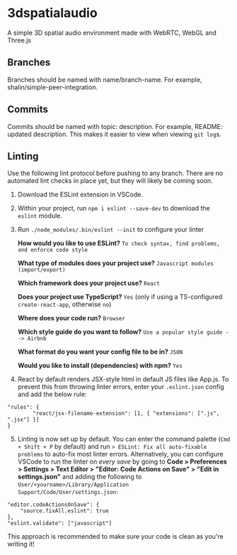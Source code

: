# 3dspatialaudio
A simple 3D spatial audio environment made with WebRTC, WebGL and Three.js

## Branches
Branches should be named with name/branch-name. For example, shalin/simple-peer-integration.
## Commits
Commits should be named with topic: description. For example, README: updated description. This makes it easier to view when viewing `git log`s.
## Linting
Use the following lint protocol before pushing to any branch. There are no automated lint checks in place yet, but they will likely be coming soon.

1. Download the ESLint extension in VSCode.
2. Within your project, run `npm i eslint --save-dev` to download the `eslint` module.
3. Run `./node_modules/.bin/eslint --init` to configure your linter

    **How would you like to use ESLint?** `To check syntax, find problems, and enforce code style`
    
    **What type of modules does your project use?** `Javascript modules (import/export)`
    
    **Which framework does your project use?** `React`
    
    **Does your project use TypeScript?** `Yes` (only if using a TS-configured `create-react-app`, otherwise `no`)
    
    **Where does your code run?** `Browser`
    
    **Which style guide do you want to follow?** `Use a popular style guide --> Airbnb`
    
    **What format do you want your config file to be in?** `JSON`
    
    **Would you like to install (dependencies) with npm?** `Yes`
4. React by default renders JSX-style html in default JS files like App.js. To prevent this from throwing linter errors, enter your `.eslint.json` config and add the below rule:  
```
"rules": {
        "react/jsx-filename-extension": [1, { "extensions": [".js", ".jsx"] }]
}
```
5. Linting is now set up by default. You can enter the command palette (`Cmd + Shift + P` by default) and run `> ESLint: Fix all auto-fixable problems` to auto-fix most linter errors. Alternatively, you can configure VSCode to run the linter on _every save_ by going to **Code > Preferences > Settings > Text Editor > "Editor: Code Actions on Save" > "Edit in settings.json"** and adding the following to `User/<yourname>/Library/Application Support/Code/User/settings.json`:
```
"editor.codeActionsOnSave": {
    "source.fixAll.eslint": true
},
"eslint.validate": ["javascript"]
```
This approach is recommended to make sure your code is clean as you're writing it!

